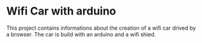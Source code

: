 Wifi Car with arduino
=====================

This project contains informations about the creation of a wifi
car drived by a browser. The car is build with an arduino and a wifi shied.


